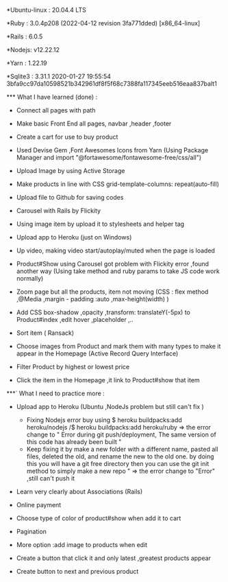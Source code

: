 *Ubuntu-linux : 20.04.4 LTS

*Ruby : 3.0.4p208 (2022-04-12 revision 3fa771dded) [x86_64-linux]

*Rails : 6.0.5

*Nodejs: v12.22.12

*Yarn : 1.22.19

*Sqlite3 : 3.31.1 2020-01-27 19:55:54 3bfa9cc97da10598521b342961df8f5f68c7388fa117345eeb516eaa837balt1

*** What I have learned (done) :

- Connect all pages with path 

- Make basic Front End all pages, navbar ,header ,footer

- Create a cart for use to buy product

- Used Devise Gem ,Font Awesomes Icons from Yarn (Using Package Manager and import "@fortawesome/fontawesome-free/css/all")

- Upload Image by using Active Storage

- Make products in line with CSS grid-template-columns: repeat(auto-fill)

- Upload file to Github for saving codes

- Carousel with Rails by Flickity 

- Using image item by upload it to stylesheets and helper tag

- Upload app to Heroku (just on Windows)

- Up video, making video start/autoplay/muted when the page is loaded 

- Product#Show using Carousel got problem with Flickity error ,found another way (Using take method and ruby params to take JS code work normally)

- Zoom page but all the products, item not moving (CSS : flex method ,@Media ,margin - padding :auto ,max-height(width) )

- Add CSS box-shadow ,opacity ,transform: translateY(-5px) to Product#index ,edit hover ,placeholder ,..

- Sort item ( Ransack)

- Choose images from Product and mark them with many types to make it appear in the Homepage (Active Record Query Interface)

- Filter Product by highest or lowest price 

- Click the item in the Homepage ,it link to Product#show that item

***` What I need to practice more :

- Upload app to Heroku (Ubuntu ,NodeJs problem but still can't fix ) 
    + Fixing Nodejs error buy using $ heroku buildpacks:add heroku/nodejs  /$ heroku buildpacks:add heroku/ruby 
            => the error change to " Error during git push/deployment, The same version of this code has already been built "
    + Keep fixing it by make a new folder with a different name, pasted all files, deleted the old, and rename the new to the old one. by doing this you will have a git free directory then you can use the git init method to simply make a new repo "
            => the error change to "Error" ,still can't push it 

- Learn very clearly about Associations (Rails)

- Online payment

- Choose type of color of product#show when add it to cart 

- Pagination

- More option :add image to products when edit

- Create a button that click it and only latest ,greatest products appear

- Create button to next and previous product